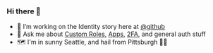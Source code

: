 ### Hi there 👋

- 🔭 I’m working on the Identity story here at [@github](https://github.com/github)
- 💬 Ask me about [Custom Roles](https://docs.github.com/en/enterprise-cloud@latest/organizations/managing-peoples-access-to-your-organization-with-roles/managing-custom-repository-roles-for-an-organization), [Apps](https://docs.github.com/en/developers/apps/getting-started-with-apps/about-apps), [2FA](https://docs.github.com/en/authentication/securing-your-account-with-two-factor-authentication-2fa), and general auth stuff
- 🗺 I'm in sunny Seattle, and hail from Pittsburgh 🖤💛
